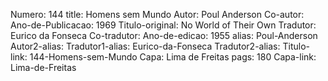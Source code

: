 Numero: 144
title: Homens sem Mundo
Autor: Poul Anderson
Co-autor: 
Ano-de-Publicacao: 1969
Titulo-original: No World of Their Own
Tradutor: Eurico da Fonseca
Co-tradutor: 
Ano-de-edicao: 1955
alias: Poul-Anderson
Autor2-alias: 
Tradutor1-alias: Eurico-da-Fonseca
Tradutor2-alias: 
Titulo-link: 144-Homens-sem-Mundo
Capa: Lima de Freitas
pags: 180
Capa-link: Lima-de-Freitas